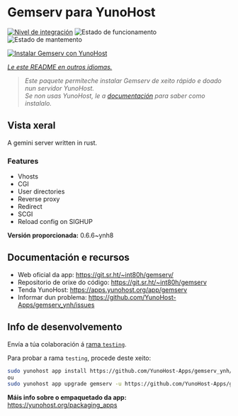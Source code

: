 <!--
NOTA: Este README foi creado automáticamente por <https://github.com/YunoHost/apps/tree/master/tools/readme_generator>
NON debe editarse manualmente.
-->

# Gemserv para YunoHost

[![Nivel de integración](https://dash.yunohost.org/integration/gemserv.svg)](https://ci-apps.yunohost.org/ci/apps/gemserv/) ![Estado de funcionamento](https://ci-apps.yunohost.org/ci/badges/gemserv.status.svg) ![Estado de mantemento](https://ci-apps.yunohost.org/ci/badges/gemserv.maintain.svg)

[![Instalar Gemserv con YunoHost](https://install-app.yunohost.org/install-with-yunohost.svg)](https://install-app.yunohost.org/?app=gemserv)

*[Le este README en outros idiomas.](./ALL_README.md)*

> *Este paquete permíteche instalar Gemserv de xeito rápido e doado nun servidor YunoHost.*  
> *Se non usas YunoHost, le a [documentación](https://yunohost.org/install) para saber como instalalo.*

## Vista xeral

A gemini server written in rust.

### Features

- Vhosts
- CGI
- User directories
- Reverse proxy
- Redirect
- SCGI
- Reload config on SIGHUP


**Versión proporcionada:** 0.6.6~ynh8
## Documentación e recursos

- Web oficial da app: <https://git.sr.ht/~int80h/gemserv/>
- Repositorio de orixe do código: <https://git.sr.ht/~int80h/gemserv>
- Tenda YunoHost: <https://apps.yunohost.org/app/gemserv>
- Informar dun problema: <https://github.com/YunoHost-Apps/gemserv_ynh/issues>

## Info de desenvolvemento

Envía a túa colaboración á [rama `testing`](https://github.com/YunoHost-Apps/gemserv_ynh/tree/testing).

Para probar a rama `testing`, procede deste xeito:

```bash
sudo yunohost app install https://github.com/YunoHost-Apps/gemserv_ynh/tree/testing --debug
ou
sudo yunohost app upgrade gemserv -u https://github.com/YunoHost-Apps/gemserv_ynh/tree/testing --debug
```

**Máis info sobre o empaquetado da app:** <https://yunohost.org/packaging_apps>
